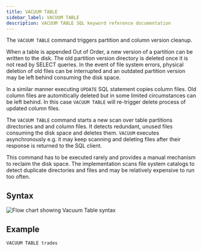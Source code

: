 ```yaml
---
title: VACUUM TABLE
sidebar_label: VACUUM TABLE
description: VACUUM TABLE SQL keyword reference documentation
---
```


The `VACUUM TABLE` command triggers partition and column version cleanup.

When a table is appended Out of Order, a new version of a partition can be
written to the disk. The old partition version directory is deleted once it is
not read by SELECT queries. In the event of file system errors, physical deletion of
old files can be interrupted and an outdated partition version may be left behind
consuming the disk space.

In a similar manner executing `UPDATE` SQL statement copies column files. 
Old column files are automitically deleted but in some limited circumstances can be left behind.
In this case `VACUUM TABLE` will re-trigger delete process of updated column files.

The `VACUUM TABLE` command starts a new scan over table partitions directories and
and column files. It detects redundant, unused files consuming the disk space and deletes them.
`VACUUM` executes asynchronously e.g. it may keep scanning and deleting files after their response 
is returned to the SQL client.

This command has to be executed rarely and provides a manual mechanism to reclaim the disk space.
The implementation scans file system catalogs to detect duplicate directories and files and may be
relatively expensive to run too often.

## Syntax

<!--- "VacuumQuery ::= 'VACUUM' 'TABLE' tableName" -->

![Flow chart showing Vacuum Table syntax](/img/docs/diagrams/vacuumTable.svg)

## Example

```questdb-sql
VACUUM TABLE trades
```
